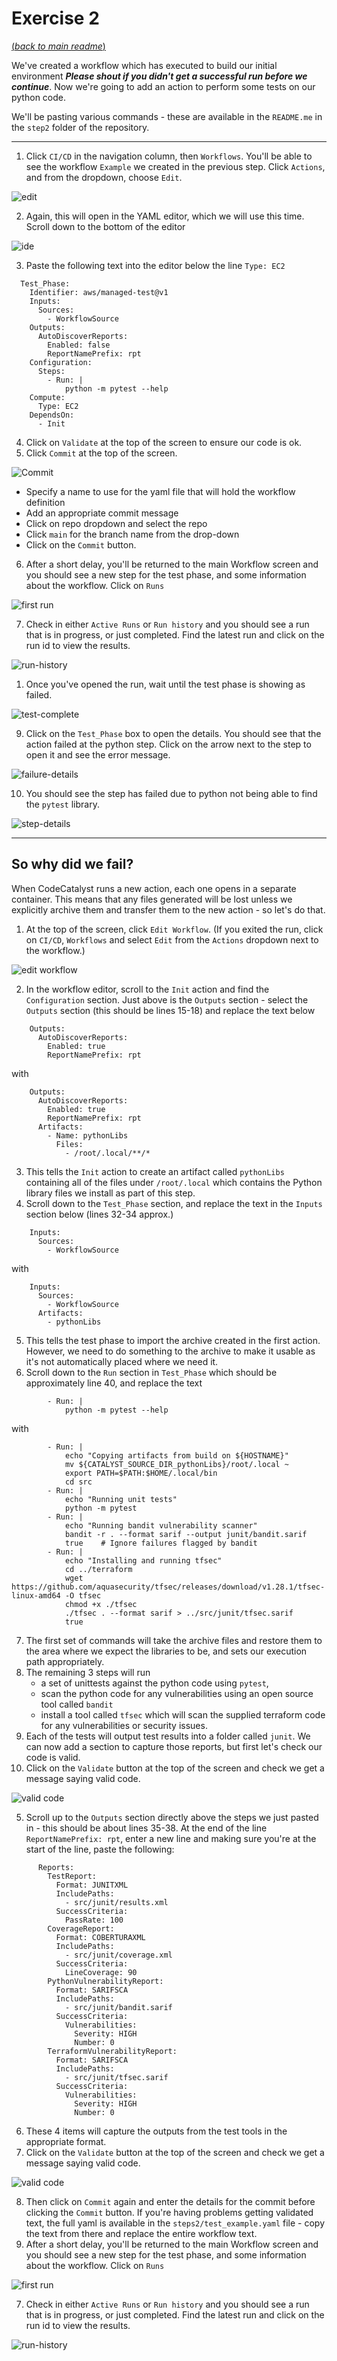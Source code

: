 # Exercise 2

[(_back to main readme_)](../README.md)

We've created a workflow which has executed to build our initial environment
***Please shout if you didn't get a successful run before we continue***.
Now we're going to add an action to perform some tests on our python code.

We'll be pasting various commands - these are available in the `README.me` in the `step2` folder of the repository.

---
1. Click `CI/CD` in the navigation column, then `Workflows`. You'll be able to see the workflow `Example` we created in the previous step. Click `Actions`, and from the dropdown, choose `Edit`.

![edit](../images/ex-2-workflow-edit.png)

2. Again, this will open in the YAML editor, which we will use this time. Scroll down to the bottom of the editor

![ide](../images/ex2-yaml-editor.png)

3. Paste the following text into the editor below the line `Type: EC2`
```
  Test_Phase:
    Identifier: aws/managed-test@v1
    Inputs:
      Sources:
        - WorkflowSource
    Outputs:
      AutoDiscoverReports:
        Enabled: false
        ReportNamePrefix: rpt
    Configuration:
      Steps:
        - Run: |
            python -m pytest --help
    Compute:
      Type: EC2
    DependsOn:
      - Init
```
4. Click on `Validate` at the top of the screen to ensure our code is ok.
5. Click `Commit` at the top of the screen.

![Commit](../images/workflow-commit.png)

  * Specify a name to use for the yaml file that will hold the workflow definition
  *   Add an appropriate commit message
  *   Click on repo dropdown and select the repo
  *   Click `main` for the branch name from the drop-down
  *   Click on the `Commit` button.
6. After a short delay, you'll be returned to the main Workflow screen and you should see a new step for the test phase, and some information about the workflow. Click on `Runs`

![first run](../images/ex2-first-run.png)

7. Check in either `Active Runs` or `Run history` and you should see a run that is in progress, or just completed. Find the latest run and click on the run id to view the results.

![run-history](../images/ex2-first-run-history.png)

1. Once you've opened the run, wait until the test phase is showing as failed.

![test-complete](../images/ex2-test-phase-failure.png)

9. Click on the `Test_Phase` box to open the details. You should see that the action failed at the python step. Click on the arrow next to the step to open it and see the error message.

![failure-details](../images/ex2-failure-details.png)

10. You should see the step has failed due to python not being able to find the `pytest` library.

![step-details](../images/ex2-failure-step-details.png)

---

## So why did we fail?
When CodeCatalyst runs a new action, each one opens in a separate container. This means that any files generated will be lost unless we explicitly archive them and transfer them to the new action - so let's do that.

1. At the top of the screen, click `Edit Workflow`. (If you exited the run, click on `CI/CD`, `Workflows` and select `Edit` from the `Actions` dropdown next to the workflow.)

![edit workflow](../images/ex2-edit-workflow.png)

2. In the workflow editor, scroll to the `Init` action and find the `Configuration` section. Just above is the `Outputs` section - select the `Outputs` section (this should be lines 15-18) and replace the text below
```
    Outputs:
      AutoDiscoverReports:
        Enabled: true
        ReportNamePrefix: rpt
```
with
```
    Outputs:
      AutoDiscoverReports:
        Enabled: true
        ReportNamePrefix: rpt
      Artifacts:
        - Name: pythonLibs
          Files:
            - /root/.local/**/*
```
3. This tells the `Init` action to create an artifact called `pythonLibs` containing all of the files under `/root/.local` which contains the Python library files we install as part of this step.
4. Scroll down to the `Test_Phase` section, and replace the text in the `Inputs` section below (lines 32-34 approx.)
```
    Inputs:
      Sources:
        - WorkflowSource
```
with
```
    Inputs:
      Sources:
        - WorkflowSource
      Artifacts:
        - pythonLibs
```
5. This tells the test phase to import the archive created in the first action. However, we need to do something to the archive to make it usable as it's not automatically placed where we need it.
6. Scroll down to the `Run` section in `Test_Phase` which should be approximately line 40, and replace the text 
```
        - Run: |
            python -m pytest --help
```
with
```
        - Run: |
            echo "Copying artifacts from build on ${HOSTNAME}"
            mv ${CATALYST_SOURCE_DIR_pythonLibs}/root/.local ~
            export PATH=$PATH:$HOME/.local/bin
            cd src
        - Run: |
            echo "Running unit tests"
            python -m pytest
        - Run: |
            echo "Running bandit vulnerability scanner"
            bandit -r . --format sarif --output junit/bandit.sarif
            true    # Ignore failures flagged by bandit
        - Run: |
            echo "Installing and running tfsec"
            cd ../terraform
            wget https://github.com/aquasecurity/tfsec/releases/download/v1.28.1/tfsec-linux-amd64 -O tfsec
            chmod +x ./tfsec
            ./tfsec . --format sarif > ../src/junit/tfsec.sarif
            true
```
7. The first set of commands will take the archive files and restore them to the area where we expect the libraries to be, and sets our execution path appropriately. 
8. The remaining 3 steps will run
   * a set of unittests against the python code using `pytest`,
   * scan the python code for any vulnerabilities using an open source tool called `bandit`
   * install a tool called `tfsec` which will scan the supplied terraform code for any vulnerabilities or security issues.
3. Each of the tests will output test results into a folder called `junit`. We can now add a section to capture those reports, but first let's check our code is valid.
4. Click on the `Validate` button at the top of the screen and check we get a message saying valid code.

![valid code](../images/ex2-valid-code.png)

5. Scroll up to the `Outputs` section directly above the steps we just pasted in - this should be about lines 35-38. At the end of the line `ReportNamePrefix: rpt`, enter a new line and making sure you're at the start of the line, paste the following:
```
      Reports:
        TestReport:
          Format: JUNITXML
          IncludePaths:
            - src/junit/results.xml
          SuccessCriteria:
            PassRate: 100
        CoverageReport:
          Format: COBERTURAXML
          IncludePaths:
            - src/junit/coverage.xml
          SuccessCriteria:
            LineCoverage: 90
        PythonVulnerabilityReport:
          Format: SARIFSCA
          IncludePaths:
            - src/junit/bandit.sarif
          SuccessCriteria:
            Vulnerabilities:
              Severity: HIGH
              Number: 0
        TerraformVulnerabilityReport:
          Format: SARIFSCA
          IncludePaths:
            - src/junit/tfsec.sarif
          SuccessCriteria:
            Vulnerabilities:
              Severity: HIGH
              Number: 0
```

6. These 4 items will capture the outputs from the test tools in the appropriate format.
7.  Click on the `Validate` button at the top of the screen and check we get a message saying valid code.

![valid code](../images/ex2-valid-code.png)

8. Then click on `Commit` again and enter the details for the commit before clicking the `Commit` button. If you're having problems getting validated text, the full yaml is available in the `steps2/test_example.yaml` file - copy the text from there and replace the entire workflow text.
9. After a short delay, you'll be returned to the main Workflow screen and you should see a new step for the test phase, and some information about the workflow. Click on `Runs`

![first run](../images/ex2-first-run.png)

7. Check in either `Active Runs` or `Run history` and you should see a run that is in progress, or just completed. Find the latest run and click on the run id to view the results.

![run-history](../images/ex2-first-run-history.png)

